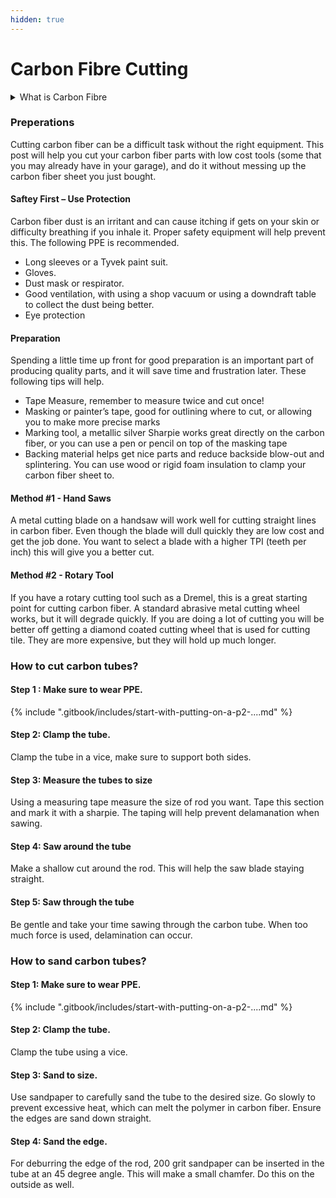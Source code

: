 ```yaml
---
hidden: true
---
```


# Carbon Fibre Cutting

<details>

<summary>What is Carbon Fibre</summary>

Carbon fiber is a material consisting of thin, strong crystalline filaments of carbon, essentially carbon atoms bonded together in long chains. The fibers are extremely stiff, strong, and light, and are used in many processes to create excellent structural materials. Carbon fiber offers a variety of benefits including:

* High stiffness and stiffness-to-weight ratio
* High tensile strength and strength-to-weight ratio
* High-temperature tolerance with special resins
* Low thermal expansion
* High chemical resistance

### What Does Carbon Fiber Look Like? <a href="#what-does-carbon-fiber-look-like" id="what-does-carbon-fiber-look-like"></a>

Carbon fiber is made in black strands or yarns called "Tows" and comes in a variety of formats, including spools of tow, unidirectional formats, weaves, braids, and others, which are used to create carbon fiber composite parts.

<img src="https://dragonplate.com/images/uploaded/CARON%20FIBER%20(400%20%C3%97%20200%20px).png" alt="" data-size="original">

Within each of these formats are sub-categories of further refinement. For example, different carbon fiber weaves can result in different properties in the composite part.

### What Material is Carbon Fiber?

Carbon fiber is a material made from thin filaments of carbon atoms bonded together in a crystalline structure, which results in an exceptional strength-to-weight ratio. The manufacture of carbon fiber material involves several complex steps that transform carbon-rich precursors into spools of fibers.

Most carbon fibers are produced using polyacrylonitrile (PAN), pitch, or rayon as the precursor. The selected precursor material is first spun to create long fibers. The raw fibers are then heated in an oxygen-free environment in a process called stabilization to prevent them from burning or shrinking. After stabilization, the fibers are carbonized at a very high temperature of around 1000 - 3000 degrees Celsius in an inert atmosphere such as nitrogen. This drives out almost all non-carbon elements from the fibers leaving behind almost pure carbon atoms in a crystalline structure. Finally, the fibers receive a surface treatment to enhance their adhesion to matrix materials and then wound onto spools.

### Creating Carbon Fiber Composites <a href="#creating-carbon-fiber-composites" id="creating-carbon-fiber-composites"></a>

To create a composite part, the carbon fibers, which are stiff in tension and compression, need to be supported in a stable matrix to maintain the part shape. Epoxy resin is an excellent plastic with good physical properties and is often used for this matrix, with carbon fibers providing strength.

Since both epoxy and carbon fiber are low-density, one can create a part that is lightweight, but very strong. When fabricating a composite part, a multitude of different processes can be utilized, including wet-layup, vacuum bagging, resin transfer, matched tooling, insert molding, pultrusion, and many other methods. In addition, the selection of the resin allows for tailoring specific properties such as elevated temperature or chemical resistance.

</details>

### Preperations

Cutting carbon fiber can be a difficult task without the right equipment. This post will help you cut your carbon fiber parts with low cost tools (some that you may already have in your garage), and do it without messing up the carbon fiber sheet you just bought.

#### Saftey First – Use Protection

Carbon fiber dust is an irritant and can cause itching if gets on your skin or difficulty breathing if you inhale it. Proper safety equipment will help prevent this. The following PPE is recommended.

* Long sleeves or a Tyvek paint suit.
* Gloves.
* Dust mask or respirator.
* Good ventilation, with using a shop vacuum or using a downdraft table to collect the dust being better.
* Eye protection

#### Preparation

Spending a little time up front for good preparation is an important part of producing quality parts, and it will save time and frustration later. These following tips will help.

* Tape Measure, remember to measure twice and cut once!
* Masking or painter’s tape, good for outlining where to cut, or allowing you to make more precise marks
* Marking tool, a metallic silver Sharpie works great directly on the carbon fiber, or you can use a pen or pencil on top of the masking tape
* Backing material helps get nice parts and reduce backside blow-out and splintering. You can use wood or rigid foam insulation to clamp your carbon fiber sheet to.

#### Method #1 - Hand Saws

A metal cutting blade on a handsaw will work well for cutting straight lines in carbon fiber. Even though the blade will dull quickly they are low cost and get the job done. You want to select a blade with a higher TPI (teeth per inch) this will give you a better cut.&#x20;

#### Method #2 - Rotary Tool

If you have a rotary cutting tool such as a Dremel, this is a great starting point for cutting carbon fiber. A standard abrasive metal cutting wheel works, but it will degrade quickly. If you are doing a lot of cutting you will be better off getting a diamond coated cutting wheel that is used for cutting tile. They are more expensive, but they will hold up much longer.

### How to cut carbon tubes?

#### Step 1 : Make sure to wear PPE.

{% include ".gitbook/includes/start-with-putting-on-a-p2-....md" %}

#### Step 2: Clamp the tube.

Clamp the tube in a vice, make sure to support both sides.&#x20;

#### Step 3: Measure the tubes to size

Using a measuring tape measure the size of rod you want. Tape this section and mark it with a sharpie. The taping will help prevent delamanation when sawing.

#### Step 4: Saw around the tube

Make a shallow cut around the rod. This will help the saw blade staying straight.

#### Step 5: Saw through the tube

Be gentle and take your time sawing through the carbon tube. When too much force is used, delamination can occur.&#x20;

### How to sand carbon tubes?

#### Step 1: Make sure to wear PPE.

{% include ".gitbook/includes/start-with-putting-on-a-p2-....md" %}

#### Step 2: Clamp the tube.

Clamp the tube using a vice.&#x20;

#### Step 3: Sand to size.&#x20;

Use sandpaper to carefully sand the tube to the desired size. Go slowly to prevent excessive heat, which can melt the polymer in carbon fiber. Ensure the edges are sand down straight.

#### Step 4: Sand the edge.&#x20;

For deburring the edge of the rod, 200 grit sandpaper can be inserted in the tube at an 45 degree angle. This will make a small chamfer. Do this on the outside as well.&#x20;





